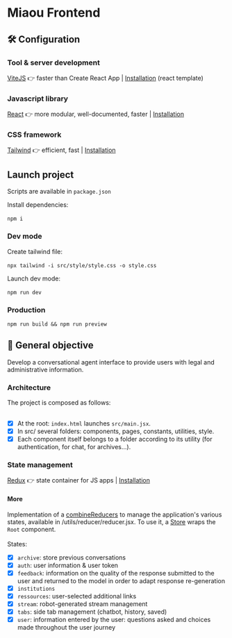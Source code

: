 # Miaou Frontend

## 🛠️ Configuration

### Tool & server development

[ViteJS](https://vitejs.dev/) 👉 faster than Create React App | [Installation](https://vitejs.dev/guide/) (react template)

### Javascript library

[React](https://react.dev/) 👉 more modular, well-documented, faster | [Installation](https://react.dev/learn/installation)

### CSS framework

[Tailwind](https://tailwindcss.com/) 👉 efficient, fast | [Installation](https://tailwindcss.com/docs/installation)

## Launch project

Scripts are available in `package.json`

Install dependencies:<br/><br/>
`npm i`

### Dev mode

Create tailwind file:<br/><br/>
`npx tailwind -i src/style/style.css -o style.css`

Launch dev mode:<br/><br/>
`npm run dev`

### Production

`npm run build && npm run preview`

## 🎯 General objective

Develop a conversational agent interface to provide users with legal and administrative information.

### Architecture

The project is composed as follows:<br/><br/>
- [x] At the root: `index.html` launches `src/main.jsx`.<br/>
- [x] In src/ several folders: components, pages, constants, utilities, style.
- [x] Each component itself belongs to a folder according to its utility (for authentication, for chat, for archives...).

### State management

[Redux](https://redux.js.org/) 👉 state container for JS apps
 | [Installation](https://redux.js.org/tutorials/quick-start)

#### More
Implementation of a [combineReducers](https://redux.js.org/api/combinereducers) to manage the application's various states, available in /utils/reducer/reducer.jsx. To use it, a [Store](https://redux.js.org/api/store) wraps the ``Root`` component.<br/><br/>
States:
- [x] ``archive``: store previous conversations
- [x] ``auth``: user information & user token
- [x] ``feedback``: information on the quality of the response submitted to the user and returned to the model in order to adapt response re-generation
- [x] ``institutions``
- [x] ``ressources``: user-selected additional links
- [x] ``stream``: robot-generated stream management
- [x] ``tabs``: side tab management (chatbot, history, saved)
- [x] ``user``: information entered by the user: questions asked and choices made throughout the user journey
